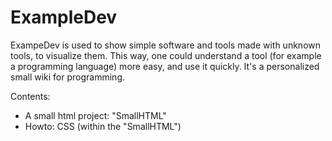 # ExampleDev

ExampeDev is used to show simple software and tools made with unknown tools, to visualize them.
This way, one could understand a tool (for example a programming language) more easy, and use it quickly.
It's a personalized small wiki for programming.

Contents:

- A small html project: "SmallHTML"
- Howto: CSS (within the "SmallHTML")
